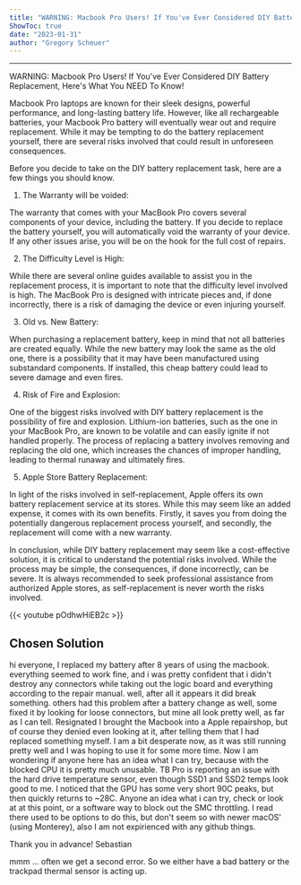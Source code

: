 ```yaml
---
title: "WARNING: Macbook Pro Users! If You've Ever Considered DIY Battery Replacement, Here's What You NEED To Know!"
ShowToc: true 
date: "2023-01-31"
author: "Gregory Scheuer"
---
```

*****
WARNING: Macbook Pro Users! If You've Ever Considered DIY Battery Replacement, Here's What You NEED To Know!

Macbook Pro laptops are known for their sleek designs, powerful performance, and long-lasting battery life. However, like all rechargeable batteries, your Macbook Pro battery will eventually wear out and require replacement. While it may be tempting to do the battery replacement yourself, there are several risks involved that could result in unforeseen consequences.

Before you decide to take on the DIY battery replacement task, here are a few things you should know.

1. The Warranty will be voided:

The warranty that comes with your MacBook Pro covers several components of your device, including the battery. If you decide to replace the battery yourself, you will automatically void the warranty of your device. If any other issues arise, you will be on the hook for the full cost of repairs.

2. The Difficulty Level is High:

While there are several online guides available to assist you in the replacement process, it is important to note that the difficulty level involved is high. The MacBook Pro is designed with intricate pieces and, if done incorrectly, there is a risk of damaging the device or even injuring yourself.

3. Old vs. New Battery:

When purchasing a replacement battery, keep in mind that not all batteries are created equally. While the new battery may look the same as the old one, there is a possibility that it may have been manufactured using substandard components. If installed, this cheap battery could lead to severe damage and even fires.

4. Risk of Fire and Explosion:

One of the biggest risks involved with DIY battery replacement is the possibility of fire and explosion. Lithium-ion batteries, such as the one in your MacBook Pro, are known to be volatile and can easily ignite if not handled properly. The process of replacing a battery involves removing and replacing the old one, which increases the chances of improper handling, leading to thermal runaway and ultimately fires.

5. Apple Store Battery Replacement:

In light of the risks involved in self-replacement, Apple offers its own battery replacement service at its stores. While this may seem like an added expense, it comes with its own benefits. Firstly, it saves you from doing the potentially dangerous replacement process yourself, and secondly, the replacement will come with a new warranty.

In conclusion, while DIY battery replacement may seem like a cost-effective solution, it is critical to understand the potential risks involved. While the process may be simple, the consequences, if done incorrectly, can be severe. It is always recommended to seek professional assistance from authorized Apple stores, as self-replacement is never worth the risks involved.

{{< youtube pOdhwHiEB2c >}} 



## Chosen Solution
 hi everyone,
I replaced my battery after 8 years of using the macbook. everything seemed to work fine, and i was pretty confident that i didn't destroy any connectors while taking out the logic board and everything according to the repair manual.
well, after all it appears it did break something. others had this problem after a battery change as well, some fixed it by looking for loose connectors, but mine all look pretty well, as far as I can tell. Resignated I brought the Macbook into a Apple repairshop, but of course they denied even looking at it, after telling them that I had replaced something myself. I am a bit desperate now, as it was still running pretty well and I was hoping to use it for some more time. Now I am wondering if anyone here has an idea what I can try, because with the blocked CPU it is pretty much unusable.
TB Pro is reporting an issue with the hard drive temperature sensor, even though SSD1 and SSD2 temps look good to me. I noticed that the GPU has some very short 90C peaks, but then quickly returns to ~28C.
Anyone an idea what i can try, check or look at at this point, or a software way to block out the SMC throttling. I read there used to be options to do this, but don't seem so with newer macOS' (using Monterey), also I am not expirienced with any github things.


Thank you in advance!
Sebastian

 mmm … often we get a second error. So we either have a bad battery or the trackpad thermal sensor is acting up.





